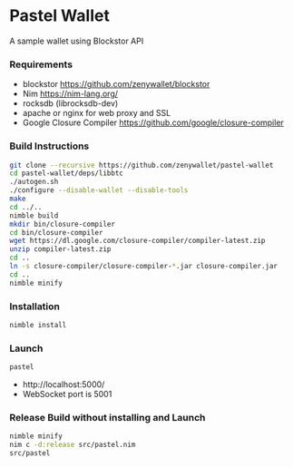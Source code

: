 # Pastel Wallet
A sample wallet using Blockstor API

### Requirements
- blockstor https://github.com/zenywallet/blockstor
- Nim https://nim-lang.org/
- rocksdb (librocksdb-dev)
- apache or nginx for web proxy and SSL
- Google Closure Compiler https://github.com/google/closure-compiler

### Build Instructions
```bash
git clone --recursive https://github.com/zenywallet/pastel-wallet
cd pastel-wallet/deps/libbtc
./autogen.sh
./configure --disable-wallet --disable-tools
make
cd ../..
nimble build
mkdir bin/closure-compiler
cd bin/closure-compiler
wget https://dl.google.com/closure-compiler/compiler-latest.zip
unzip compiler-latest.zip
cd ..
ln -s closure-compiler/closure-compiler-*.jar closure-compiler.jar
cd ..
nimble minify
```

### Installation
```bash
nimble install
```

### Launch
```bash
pastel
```
- http://localhost:5000/
- WebSocket port is 5001


### Release Build without installing and Launch
```bash
nimble minify
nim c -d:release src/pastel.nim
src/pastel
```
